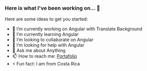 ### Here is what I've been working on... 👋


Here are some ideas to get you started:

- 🔭 I’m currently working on Angular with Translate Background
- 🌱 I’m currently learning Angular
- 👯 I’m looking to collaborate on Angular
- 🤔 I’m looking for help with Angular
- 💬 Ask me about Anything
- 📫 How to reach me: [Portafolio](https://fjdeveloperservice.com/)
- ⚡ Fun fact: I am from Costa Rica

